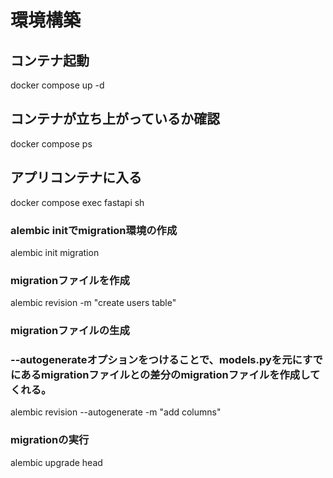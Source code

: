 # 環境構築

## コンテナ起動
docker compose up -d

## コンテナが立ち上がっているか確認
docker compose ps

## アプリコンテナに入る
docker compose exec fastapi sh

### alembic initでmigration環境の作成
alembic init migration

### migrationファイルを作成
alembic revision -m "create users table"

### migrationファイルの生成
### --autogenerateオプションをつけることで、models.pyを元にすでにあるmigrationファイルとの差分のmigrationファイルを作成してくれる。
alembic revision --autogenerate -m "add columns"

### migrationの実行
alembic upgrade head
